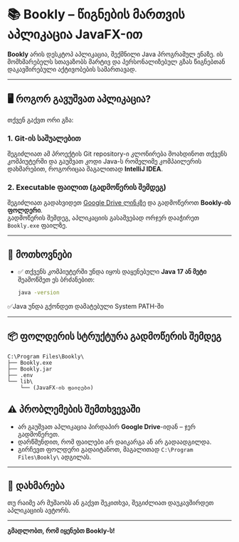 # 📚 Bookly – წიგნების მართვის აპლიკაცია JavaFX-ით

**Bookly** არის დესკტოპ აპლიკაცია, შექმნილი Java პროგრამულ ენაზე. ის მომხმარებელს სთავაზობს მარტივ და პერსონალიზებულ გზას წიგნებთან დაკავშირებული აქტივობების სამართავად.

---

## 🖥️ როგორ გავუშვათ აპლიკაცია?

თქვენ გაქვთ ორი გზა:

### 1. Git-ის საშუალებით  
შეგიძლიათ ამ პროექტის Git repository-ი კლონირება მოახდინოთ თქვენს კომპიუტერში და გაუშვათ კოდი Java-ს რომელიმე კომპაილერის დახმარებით, როგორიცაა მაგალითად **IntelliJ IDEA**.

### 2. Executable ფაილით (გადმოწერის შემდეგ)  
შეგიძლიათ გადახვიდეთ [Google Drive ლინკზე](https://drive.google.com/drive/folders/1SgVv0NT-YM3vfZjV6WyL8s65TGHO2nUe?usp=sharing) და გადმოწეროთ **Bookly-ის ფოლდერი**.  
გადმოწერის შემდეგ, აპლიკაციის გასაშვებად ორჯერ დააჭირეთ `Bookly.exe` ფაილზე.

---

## 🧩 მოთხოვნები

- ✅ თქვენს კომპიუტერში უნდა იყოს დაყენებული **Java 17 ან მეტი**  
  შეამოწმეთ ეს ბრძანებით:  
  ```bash
  java -version

✅Java უნდა გქონდეთ დამატებული System PATH-ში

---

## 📦 ფოლდერის სტრუქტურა გადმოწერის შემდეგ

    C:\Program Files\Bookly\
    ├── Bookly.exe
    ├── Bookly.jar
    ├── .env
    └── lib\
        └── (JavaFX-ის ფაილები)    

## ⚠️ პრობლემების შემთხვევაში

- არ გაუშვათ აპლიკაცია პირდაპირ **Google Drive**-იდან – ჯერ გადმოწერეთ.
- დარწმუნდით, რომ ფაილები არ დაიკარგა ან არ გადაადგილდა.
- გირჩევთ ფოლდერი გადაიტანოთ, მაგალითად `C:\Program Files\Bookly\` ადგილას.

---

## 💬 დახმარება

თუ რაიმე არ მუშაობს ან გაქვთ შეკითხვა, შეგიძლიათ დაუკავშირდეთ აპლიკაციის ავტორს.

---

**გმადლობთ, რომ იყენებთ Bookly-ს!**  
